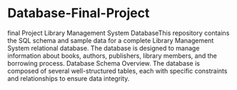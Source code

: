 # Database-Final-Project
final Project
Library Management System DatabaseThis repository contains the SQL schema and sample data for a complete Library Management System relational database. 
The database is designed to manage information about books, authors, publishers, library members, and the borrowing process.
Database Schema Overview.
The database is composed of several well-structured tables, each with specific constraints and relationships to ensure data integrity.



